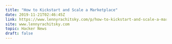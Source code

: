 ```yaml
---
title: "How to Kickstart and Scale a Marketplace"
date: 2019-11-21T02:46:45Z
link: https://www.lennyrachitsky.com/p/how-to-kickstart-and-scale-a-marketplace?utm_medium=RSS&utm_source=hune
site: www.lennyrachitsky.com
topic: Hacker News
draft: false
---
```

